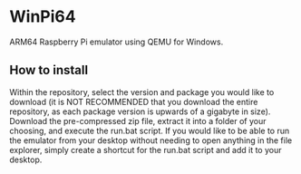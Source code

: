 # WinPi64
 ARM64 Raspberry Pi emulator using QEMU for Windows.

## How to install
Within the repository, select the version and package you would like to download (it is NOT RECOMMENDED that you download the entire repository, as each package version is upwards of a gigabyte in size).
Download the pre-compressed zip file, extract it into a folder of your choosing, and execute the run.bat script. 
If you would like to be able to run the emulator from your desktop without needing to open anything in the file explorer, simply create a shortcut for the run.bat script and add it to your desktop.
